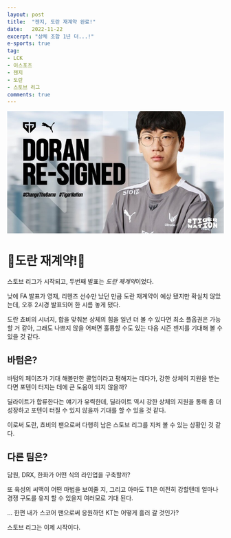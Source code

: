 ```yaml
---
layout: post
title:  "젠지, 도란 재계약 완료!"
date:   2022-11-22
excerpt: "상체 조합 1년 더...!"
e-sports: true
tag:
- LCK
- 이스포츠
- 젠지
- 도란
- 스토브 리그
comments: true
---
```


![Doran](../img/2022/resign_doran.jpg)

# 🧨도란 재계약!🎇

스토브 리그가 시작되고, 두번째 발표는 *도란 재계약*이었다. 

낮에 FA 발표가 영재, 리헨즈 선수만 났던 만큼 도란 재계약이 예상 됐지만 확실치 않았는데, 오후 2시경 발표되어 한 시름 놓게 됐다.

도란 쵸비의 시너지, 합을 맞춰본 상체의 힘을 일년 더 볼 수 있다면 최소 플옵권은 가능할 거 같아, 그래도 나쁘지 않을 어쩌면 훌륭할 수도 있는 다음 시즌 젠지를 기대해 볼 수 있을 것 같다.

## 바텀은?

바텀의 페이즈가 기대 해볼만한 콜업이라고 평해지는 데다가, 강한 상체의 지원을 받는다면 포텐이 터지는 데에 큰 도움이 되지 않을까?

딜라이트가 합류한다는 얘기가 유력한데, 딜라이트 역시 강한 상체의 지원을 통해 좀 더 성장하고 포텐이 터질 수 있지 않을까 기대를 할 수 있을 것 같다.

이로써 도란, 쵸비의 팬으로써 다행히 남은 스토브 리그를 지켜 볼 수 있는 상황인 것 같다.

## 다른 팀은?

담원, DRX, 한화가 어떤 식의 라인업을 구축할까?

또 육성의 씨맥이 어떤 마법을 보여줄 지, 그리고 아마도 T1은 여전히 강할텐데 얼마나 경쟁 구도를 유지 할 수 있을지 여러모로 기대 된다.

... 한편 내가 스코어 팬으로써 응원하던 KT는 어떻게 흘러 갈 것인가? 

스토브 리그는 이제 시작이다.